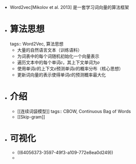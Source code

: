 - Word2vec[Mikolov et al. 2013] 是一套学习词向量的算法框架
- # 算法思想
  tags:: Word2Vec, 算法思想
	- 大量的自然语言文本（训练语料）
	- 为词表中的每个词随机初始化一个向量表示
	- 遍历文本中的每个单词𝑐，其上下文单词为𝑜
	- 使用单词𝑐的上下文𝑜预测单词𝑐的概率分布（核心思想）
	- 更新词向量的表示使得单词𝑐的预测概率最大化
- # 介绍
	- [[连续词袋模型]]
	  tags:: CBOW, Continuous Bag of Words
	- [[Skip-gram]]
- # 可视化
	- ((64056373-3597-49f3-a109-772e8ea0d249))
	-